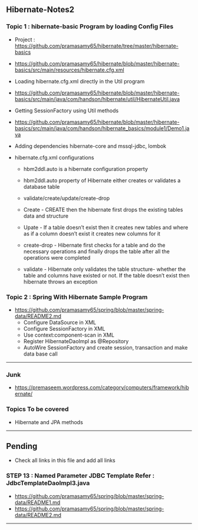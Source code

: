 ## Hibernate-Notes2


### Topic 1 : hibernate-basic Program by loading Config Files
 
 * Project : https://github.com/pramasamy65/hibernate/tree/master/hibernate-basics
 
 * https://github.com/pramasamy65/hibernate/blob/master/hibernate-basics/src/main/resources/hibernate.cfg.xml
 * Loading hibernate.cfg.xml directly in the Util program
 * https://github.com/pramasamy65/hibernate/blob/master/hibernate-basics/src/main/java/com/handson/hibernate/util/HibernateUtil.java
 * Getting SessionFactory using Util methods
 * https://github.com/pramasamy65/hibernate/blob/master/hibernate-basics/src/main/java/com/handson/hibernate_basics/module1/Demo1.java
 * Adding dependencies hibernate-core and mssql-jdbc, lombok
 * hibernate.cfg.xml configurations
	* <session-factory> hbm2ddl.auto is a hibernate configuration property
	* hbm2ddl.auto property of Hibernate either creates or validates a database table
	* <property name="hbm2ddl.auto">validate/create/update/create-drop</property>
   
	* Create - CREATE then the hibernate first drops the existing tables data and structure
	* Upate - If a table doesn’t exist then it creates new tables and where as if a column doesn’t exist it creates new columns for it
	* create-drop - Hibernate first checks for a table and do the necessary operations and finally drops the table after all the operations were completed
	* validate - Hibernate only validates the table structure- whether the table and columns have existed or not. If the table doesn’t exist then hibernate throws an exception
   
 ### Topic 2 : Spring With Hibernate Sample Program
 * https://github.com/pramasamy65/spring/blob/master/spring-data/README2.md
 	* Configure DataSource in XML
 	* Configure SessionFactory in XML
 	* Use context:component-scan in XML
 	* Register HibernateDaoImpl as @Repository
 	* AutoWire SessionFactory and create session, transaction and make data base call



---
### Junk
* https://premaseem.wordpress.com/category/computers/framework/hibernate/

### Topics To be covered
* Hibernate and JPA methods
---
## Pending 
* Check all links in this file and add all links
### STEP 13 : Named Parameter JDBC Template **Refer : JdbcTemplateDaoImpl3.java**
 * https://github.com/pramasamy65/spring/blob/master/spring-data/README1.md
 * https://github.com/pramasamy65/spring/blob/master/spring-data/README2.md
---